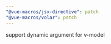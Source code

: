 ```yaml
---
"@vue-macros/jsx-directive": patch
"@vue-macros/volar": patch
---
```


support dynamic argument for v-model
